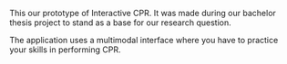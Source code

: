 This our prototype of Interactive CPR. 
It was made during our bachelor thesis project to stand as a base for our research question. 

The application uses a multimodal interface where you have to practice your skills in performing CPR.
